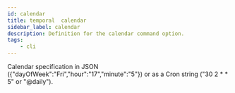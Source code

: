 ```yaml
---
id: calendar
title: temporal  calendar
sidebar_label: calendar
description: Definition for the calendar command option.
tags:
	- cli
---
```


Calendar specification in JSON ({"dayOfWeek":"Fri","hour":"17","minute":"5"}) or as a Cron string ("30 2 * * 5" or "@daily").
